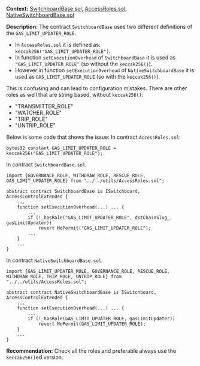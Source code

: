 **Context:**  [SwitchboardBase.sol](https://github.com/SocketDotTech/socket-DL/blob/master/contracts/switchboard/default-switchboards/SwitchboardBase.sol), [AccessRoles.sol](https://github.com/SocketDotTech/socket-DL/blob/master/contracts/utils/AccessRoles.sol), [NativeSwitchboardBase.sol](https://github.com/SocketDotTech/socket-DL/blob/master/contracts/switchboard/native/NativeSwitchboardBase.sol)

**Description:**
The contract `SwitchboardBase` uses two different definitions of the `GAS_LIMIT_UPDATER_ROLE`.

- In `AccessRoles.sol` it is defined as: `keccak256("GAS_LIMIT_UPDATER_ROLE")`.
- In function `setExecutionOverhead` of `SwitchboardBase` it is used as `"GAS_LIMIT_UPDATER_ROLE"` (so without the `keccak256()`).
- However in function `setExecutionOverhead` of `NativeSwitchboardBase` it is used as `GAS_LIMIT_UPDATER_ROLE` (so with the `keccak256()`).

This is confusing and can lead to configuration mistakes.
There are other roles as well that are string based, without `keccak256()`:
- "TRANSMITTER_ROLE"
- "WATCHER_ROLE"
- "TRIP_ROLE"
- "UNTRIP_ROLE"

Below is some code that shows the issue:
In contract `AccessRoles.sol`:

```solidity
bytes32 constant GAS_LIMIT_UPDATER_ROLE = keccak256("GAS_LIMIT_UPDATER_ROLE");
```

In contract `SwitchboardBase.sol`:

```solidity
import {GOVERNANCE_ROLE, WITHDRAW_ROLE, RESCUE_ROLE, GAS_LIMIT_UPDATER_ROLE} from "../../utils/AccessRoles.sol";

abstract contract SwitchboardBase is ISwitchboard, AccessControlExtended {
    ...
    function setExecutionOverhead(...) ... {
        ...
        if (!_hasRole("GAS_LIMIT_UPDATER_ROLE", dstChainSlug_, gasLimitUpdater))
            revert NoPermit("GAS_LIMIT_UPDATER_ROLE");
        ...      
    }
    ...
}
```
In contract `NativeSwitchboardBase.sol`:
```solidity
import {GAS_LIMIT_UPDATER_ROLE, GOVERNANCE_ROLE, RESCUE_ROLE, WITHDRAW_ROLE, TRIP_ROLE, UNTRIP_ROLE} from "../../utils/AccessRoles.sol";
 
abstract contract NativeSwitchboardBase is ISwitchboard, AccessControlExtended {
    ...
    function setExecutionOverhead(...) ... {
        ...        
        if (!_hasRole(GAS_LIMIT_UPDATER_ROLE, gasLimitUpdater))
            revert NoPermit(GAS_LIMIT_UPDATER_ROLE);
    }    
    ...
}
```

**Recommendation:**
 Check all the roles and preferable always use the `keccak256()`ed version.
 
